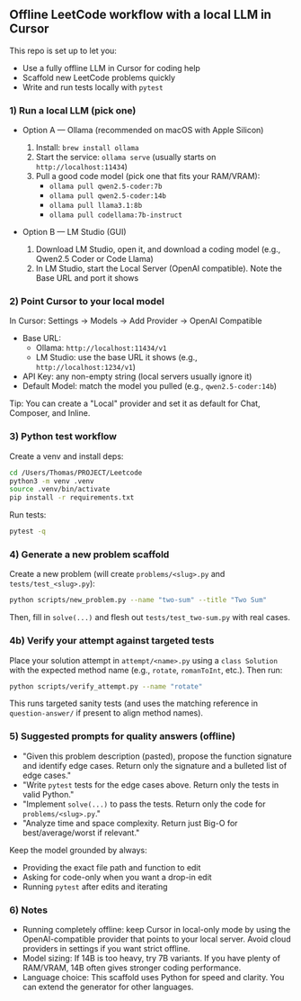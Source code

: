 ## Offline LeetCode workflow with a local LLM in Cursor

This repo is set up to let you:
- Use a fully offline LLM in Cursor for coding help
- Scaffold new LeetCode problems quickly
- Write and run tests locally with `pytest`

### 1) Run a local LLM (pick one)

- Option A — Ollama (recommended on macOS with Apple Silicon)
  1. Install: `brew install ollama`
  2. Start the service: `ollama serve` (usually starts on `http://localhost:11434`)
  3. Pull a good code model (pick one that fits your RAM/VRAM):
     - `ollama pull qwen2.5-coder:7b`
     - `ollama pull qwen2.5-coder:14b`
     - `ollama pull llama3.1:8b`
     - `ollama pull codellama:7b-instruct`

- Option B — LM Studio (GUI)
  1. Download LM Studio, open it, and download a coding model (e.g., Qwen2.5 Coder or Code Llama)
  2. In LM Studio, start the Local Server (OpenAI compatible). Note the Base URL and port it shows

### 2) Point Cursor to your local model

In Cursor: Settings → Models → Add Provider → OpenAI Compatible
- Base URL:
  - Ollama: `http://localhost:11434/v1`
  - LM Studio: use the base URL it shows (e.g., `http://localhost:1234/v1`)
- API Key: any non-empty string (local servers usually ignore it)
- Default Model: match the model you pulled (e.g., `qwen2.5-coder:14b`)

Tip: You can create a "Local" provider and set it as default for Chat, Composer, and Inline.

### 3) Python test workflow

Create a venv and install deps:

```bash
cd /Users/Thomas/PROJECT/Leetcode
python3 -m venv .venv
source .venv/bin/activate
pip install -r requirements.txt
```

Run tests:

```bash
pytest -q
```

### 4) Generate a new problem scaffold

Create a new problem (will create `problems/<slug>.py` and `tests/test_<slug>.py`):

```bash
python scripts/new_problem.py --name "two-sum" --title "Two Sum"
```

Then, fill in `solve(...)` and flesh out `tests/test_two-sum.py` with real cases.

### 4b) Verify your attempt against targeted tests

Place your solution attempt in `attempt/<name>.py` using a `class Solution` with the expected method name (e.g., `rotate`, `romanToInt`, etc.). Then run:

```bash
python scripts/verify_attempt.py --name "rotate"
```

This runs targeted sanity tests (and uses the matching reference in `question-answer/` if present to align method names).

### 5) Suggested prompts for quality answers (offline)

- "Given this problem description (pasted), propose the function signature and identify edge cases. Return only the signature and a bulleted list of edge cases."
- "Write `pytest` tests for the edge cases above. Return only the tests in valid Python."
- "Implement `solve(...)` to pass the tests. Return only the code for `problems/<slug>.py`."
- "Analyze time and space complexity. Return just Big-O for best/average/worst if relevant."

Keep the model grounded by always:
- Providing the exact file path and function to edit
- Asking for code-only when you want a drop-in edit
- Running `pytest` after edits and iterating

### 6) Notes

- Running completely offline: keep Cursor in local-only mode by using the OpenAI-compatible provider that points to your local server. Avoid cloud providers in settings if you want strict offline.
- Model sizing: If 14B is too heavy, try 7B variants. If you have plenty of RAM/VRAM, 14B often gives stronger coding performance.
- Language choice: This scaffold uses Python for speed and clarity. You can extend the generator for other languages.


